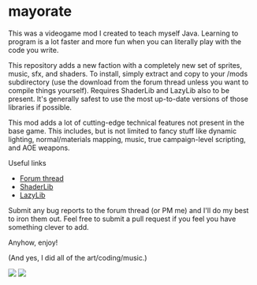 mayorate
===============================

This was a videogame mod I created to teach myself Java. Learning to program is a lot faster and more fun when you can literally play with the code you write.

This repository adds a new faction with a completely new set of sprites, music, sfx, and shaders. To install, simply extract and copy to your /mods subdirectory (use the download from the forum thread unless you want to compile things yourself). Requires ShaderLib and LazyLib also to be present. It's generally safest to use the most up-to-date versions of those libraries if possible.

This mod adds a lot of cutting-edge technical features not present in the base game. This includes, but is not limited to fancy stuff like dynamic lighting, normal/materials mapping, music, true campaign-level scripting, and AOE weapons.

Useful links
+ [Forum thread](http://fractalsoftworks.com/forum/index.php?topic=7372.0)
+ [ShaderLib](http://fractalsoftworks.com/forum/index.php?topic=7958.0)
+ [LazyLib](http://fractalsoftworks.com/forum/index.php?topic=5444.0)

Submit any bug reports to the forum thread (or PM me) and I'll do my best to iron them out. Feel free to submit a pull request if you feel you have something clever to add.

Anyhow, enjoy!

(And yes, I did all of the art/coding/music.)

![](http://i.imgur.com/am1Nt84.gif) ![](http://i.imgur.com/8b73Ury.gif) 
